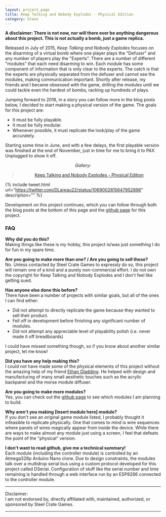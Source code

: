 ```yaml
---
layout: project_page
title: Keep Talking and Nobody Explodes - Physical Edition
category: ktane
---
```


**A disclaimer: There is not now, nor will there ever be anything dangerous about this 
project. This is not actually a bomb, just a game replica.**


Released in July of 2015, *Keep Talking and Nobody Explodes* focuses on the
disarming of a virtual bomb where one player plays the "Defuser" and any number
of players play the "Experts". There are a number of different "modules" that
each need disarming to win. Each module has some component of information that
is only clear to the experts. The catch is that the experts are physically
separated from the defuser and cannot see the modules, making communication
important. Shortly after release, my friends and I became obsessed with the
game, drilling the modules until we could tackle even the hardest of bombs,
racking up hundreds of plays.

Jumping forward to 2018, in a story you can follow more in the blog posts below,
I decided to start making a physical version of the game. The goals for this
project are:
- It must be fully playable.
- It must be fully modular.
- Whenever possible, it must replicate the look/play of the game accurately.

Starting some time in June, and with a few delays, the first playable
version was finished at the end of November, just in time for me to bring it to 
PAX Unplugged to show it off.

<div style="text-align: center;">
	<div><i> Gallery: </i></div>
	<blockquote class="imgur-embed-pub" lang="en" data-id="a/J6HdM0v"><a href="//imgur.com/J6HdM0v">Keep Talking and Nobody Explodes - Physical Edition</a></blockquote><script async src="//s.imgur.com/min/embed.js" charset="utf-8"></script>
</div>

{% include tweet.html 
url="https://twitter.com/DLareau22/status/1069002815647952896" description="" %}

Development on this project continues, which you can follow through both the
blog posts at the bottom of this page and the 
[github page](https://github.com/dlareau/KTANE-physical) for this project.

### FAQ ###
**Why did you do this?**  
Making things like these is my hobby, this project is/was just something I do
for fun in my spare time. 

**Are you going to make more than one? / Are you going to sell these?**  
No. Unless contacted by Steel Crate Games to expressly do so, this project will
remain one of a kind and a purely non-commercial effort. I do not own the 
copyright for Keep Talking and Nobody Explodes and I don't feel like getting
sued.

**Has anyone else done this before?**  
There have been a number of projects with similar goals, but all of the ones I
can find either:
- Did not attempt to directly replicate the game because they wanted to sell
their product.
- Fell off in development before finishing any significant number of modules.
- Did not attempt any appreciable level of playability polish (i.e. never made 
it off breadboards)

I could have missed something though, so if you know about another similar 
project, let me know!

**Did you have any help making this?**  
I could not have made some of the physical elements of this project without the
amazing help of my friend [Ethan Gladding](http://www.egladding.com/). He
helped with design and manufacturing of many small aesthetic touches such as the
acrylic backpanel and the morse module diffuser.

**Are you going to make more modules?**  
Yes, you can check out the 
[github page](https://github.com/dlareau/KTANE-physical) to see which modules
I am planning to build. 

**Why aren't you making [Insert module here] module?**  
If you don't see an original game module listed, I probably thought it
infeasible to replicate physically. One that comes to mind is wire sequences
where panels of wires magically appear from inside the device. While there are 
ways to make almost any module just using a screen, I feel that defeats the
point of the "physical" version.

**I don't want to read github, give me a technical summary!**  
Each module (including the controller module) is controlled by an Atmega328p
Arduino Nano clone. Due to design constraints, the modules talk over a 
multidrop serial bus using a custom protocol developed for this project called
DSerial. Configuration of stuff like the serial number and time remaining is
handled through a web interface run by an ESP8266 connected to the controller
module.

---
Disclaimer:  
I am not endorsed by, directly affiliated with, 
maintained, authorized, or sponsored by Steel Crate Games.

---